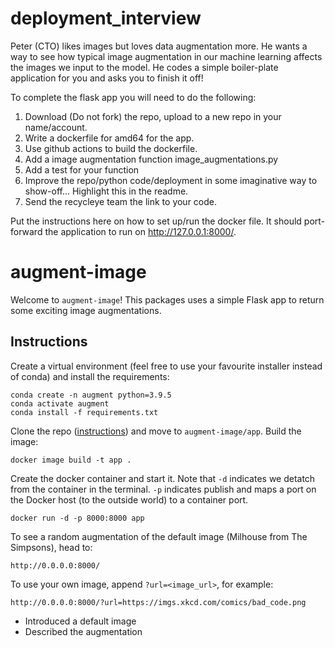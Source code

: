 # deployment_interview

Peter (CTO) likes images but loves data augmentation more. He wants a way to see how typical image augmentation in our machine learning affects the images we input to the model. He codes a simple boiler-plate application for you and asks you to finish it off!

To complete the flask app you will need to do the following:

1. Download (Do not fork) the repo, upload to a new repo in your name/account.
2. Write a dockerfile for amd64 for the app.
3. Use github actions to build the dockerfile.
4. Add a image augmentation function image_augmentations.py
5. Add a test for your function
6. Improve the repo/python code/deployment in some imaginative way to show-off... Highlight this in the readme.
7. Send the recycleye team the link to your code.

Put the instructions here on how to set up/run the docker file. It should port-forward the application to run on http://127.0.0.1:8000/.




# augment-image

Welcome to `augment-image`! This packages uses a simple Flask app to return some exciting image augmentations.

## Instructions

Create a virtual environment (feel free to use your favourite installer instead of conda) and install the requirements:
```
conda create -n augment python=3.9.5
conda activate augment
conda install -f requirements.txt
```

Clone the repo ([instructions](https://docs.github.com/en/github/creating-cloning-and-archiving-repositories/cloning-a-repository-from-github/cloning-a-repository)) and move to `augment-image/app`. Build the image:
```
docker image build -t app .
```

Create the docker container and start it. Note that `-d` indicates we detatch from the container in the terminal. `-p` indicates publish and maps a port on the Docker host (to the outside world) to a container port.
```
docker run -d -p 8000:8000 app
```

To see a random augmentation of the default image (Milhouse from The Simpsons), head to:
```
http://0.0.0.0:8000/
```

To use your own image, append `?url=<image_url>`, for example:
```
http://0.0.0.0:8000/?url=https://imgs.xkcd.com/comics/bad_code.png
```


* Introduced a default image
* Described the augmentation